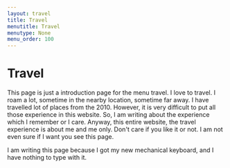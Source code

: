 ```yaml
---
layout: travel
title: Travel
menutitle: Travel
menutype: None
menu_order: 100
---
```


# Travel

This page is just a introduction page for the menu travel. I love to travel. I roam a lot, sometime in the nearby location, sometime far away. I have travelled lot of places from the 2010. However, it is very difficult to put all those experience in this website. So, I am writing about the experience which I remember or I care. Anyway, this entire website, the travel experience is about me and me only. Don't care if you like it or not. I am not even sure if I want you see this page.

I am writing this page because I got my new mechanical keyboard, and I have nothing to type with it.